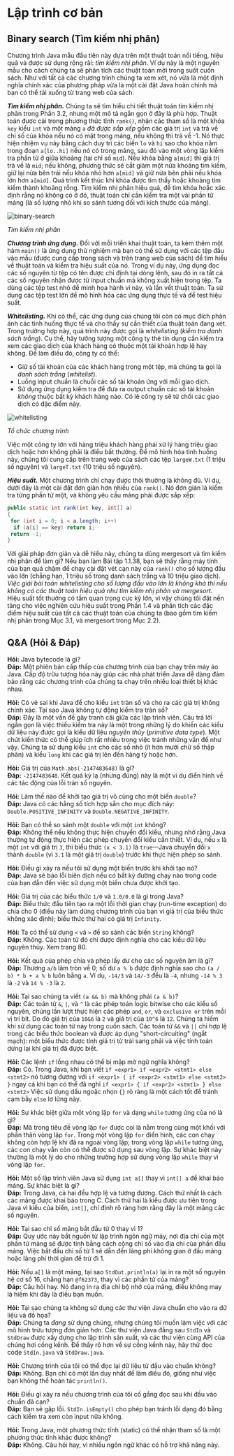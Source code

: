 # Lập trình cơ bản
## Binary search (Tìm kiếm nhị phân)
Chương trình Java mẫu đầu tiên này dựa trên một thuật toán nổi tiếng, hiệu quả và được sử dụng rộng rãi: *tìm kiếm nhị phân*. Ví dụ này là một nguyên mẫu cho cách chúng ta sẽ phân tích các thuật toán mới trong suốt cuốn sách. Như với tất cả các chương trình chúng ta xem xét, nó vừa là một định nghĩa chính xác của phương pháp vừa là một cài đặt Java hoàn chỉnh mà bạn có thể tải xuống từ trang web của sách.

***Tìm kiếm nhị phân.*** Chúng ta sẽ tìm hiểu chi tiết thuật toán tìm kiếm nhị phân trong Phần 3.2, nhưng một mô tả ngắn gọn ở đây là phù hợp. Thuật toán được cài trong phương thức tĩnh `rank()`, nhận các tham số là một khóa `key` kiểu `int` và một mảng `a` *đã được sắp xếp* gồm các giá trị `int` và trả về chỉ số của khóa nếu nó có mặt trong mảng, nếu không thì trả về -1. Nó thực hiện nhiệm vụ này bằng cách duy trì các biến `lo` và `hi` sao cho khóa nằm trong đoạn `a[lo..hi]` nếu nó có trong mảng, sau đó vào một vòng lặp kiểm tra phần tử ở giữa khoảng (tại chỉ số `mid`). Nếu khóa bằng `a[mid]` thì giá trị trả về là `mid`; nếu không, phương thức sẽ cắt giảm một nửa khoảng tìm kiếm, giữ lại nửa bên trái nếu khóa nhỏ hơn `a[mid]` và giữ nửa bên phải nếu khóa lớn hơn `a[mid]`. Quá trình kết thúc khi khóa được tìm thấy hoặc khoảng tìm kiếm thành khoảng rỗng. Tìm kiếm nhị phân hiệu quả, để tìm khóa hoặc xác định rằng nó không có ở đó, thuật toán chỉ cần kiểm tra một vài phần tử mảng (là số lượng nhỏ khi so sánh tương đối với kích thước của mảng).

![binary-search](https://algs4.cs.princeton.edu/11model/images/binary-search.png "binary-search")

*Tìm kiếm nhị phân*

***Chương trình ứng dụng.*** Đối với mỗi triển khai thuật toán, ta kèm thêm một hàm `main()` là ứng dụng thử nghiệm mà bạn có thể sử dụng với các tệp đầu vào mẫu (được cung cấp trong sách và trên trang web của sách) để tìm hiểu về thuật toán và kiểm tra hiệu suất của nó. Trong ví dụ này, ứng dụng đọc các số nguyên từ tệp có tên được chỉ định tại dòng lệnh, sau đó in ra tất cả các số nguyên nhận được từ input chuẩn mà không xuất hiện trong tệp. Ta dùng các tệp test nhỏ để minh họa hành vi này, và lần vết thuật toán. Ta sử dụng các tệp test lớn để mô hình hóa các ứng dụng thực tế và để test hiệu suất.

***Whitelisting.*** Khi có thể, các ứng dụng của chúng tôi còn có mục đích phản ánh các tình huống thực tế và cho thấy sự cần thiết của thuật toán đang xét. Trong trường hợp này, quá trình này được gọi là *whitelisting* (*kiểm tra danh sách trắng*). Cụ thể, hãy tưởng tượng một công ty thẻ tín dụng cần kiểm tra xem các giao dịch của khách hàng có thuộc một tài khoản hợp lệ hay không. Để làm điều đó, công ty có thể:
- Giữ số tài khoản của các khách hàng trong một tệp, mà chúng ta gọi là *danh sách trắng* (*whitelist*).
- Luồng input chuẩn là chuỗi các số tài khoản ứng với mỗi giao dịch.
- Sử dụng ứng dụng kiểm tra để đưa ra output chuẩn các số tài khoản *không* thuộc bất kỳ khách hàng nào. Có lẽ công ty sẽ từ chối các giao dịch có đặc điểm này.

![whitelisting](https://algs4.cs.princeton.edu/11model/images/binary-search-anatomy.png "whitelisting")

*Tổ chức chương trình*

Việc một công ty lớn với hàng triệu khách hàng phải xử lý hàng triệu giao dịch hoặc hơn không phải là điều bất thường. Để mô hình hóa tình huống này, chúng tôi cung cấp trên trang web của sách các tệp `largeW.txt` (1 triệu số nguyên) và `largeT.txt` (10 triệu số nguyên).

***Hiệu suất.*** Một chương trình chỉ chạy được thôi thường là không đủ. Ví dụ, dưới đây là một cài đặt đơn giản hơn nhiều của `rank()`. Nó đơn giản là kiểm tra từng phần tử một, và không yêu cầu mảng phải được sắp xếp:

```Java
public static int rank(int key, int[] a)
{
 for (int i = 0; i < a.length; i++)
  if (a[i] == key) return i;
 return -1;
}
```

Với giải pháp đơn giản và dễ hiểu này, chúng ta dùng mergesort và tìm kiếm nhị phân để làm gì? Nếu bạn làm Bài tập 1.1.38, bạn sẽ thấy rằng máy tính của bạn quá chậm để chạy cài đặt vét cạn này của `rank()` cho số lượng đầu vào lớn (chẳng hạn, 1 triệu số trong danh sách trắng và 10 triệu giao dịch). *Việc giải bài toán whitelisting cho số lượng đầu vào lớn là không khả thi nếu không có các thuật toán hiệu quả như tìm kiếm nhị phân và mergesort*. Hiệu suất tốt thường có tầm quan trọng cực kỳ lớn, vì vậy chúng tôi đặt nền tảng cho việc nghiên cứu hiệu suất trong Phần 1.4 và phân tích các đặc điểm hiệu suất của tất cả các thuật toán của chúng ta (bao gồm tìm kiếm nhị phân trong Mục 3.1, và mergesort trong Mục 2.2).

## Q&A (Hỏi & Đáp)

**Hỏi:** Java bytecode là gì?  
**Đáp:** Một phiên bản cấp thấp của chương trình của bạn chạy trên máy ảo Java. Cấp độ trừu tượng hóa này giúp các nhà phát triển Java dễ dàng đảm bảo rằng các chương trình của chúng ta chạy trên nhiều loại thiết bị khác nhau.

**Hỏi:** Có vẻ sai khi Java để cho kiểu `int` tràn số và cho ra các giá trị không chính xác. Tại sao Java không tự động kiểm tra tràn số?  
**Đáp:** Đây là một vấn đề gây tranh cãi giữa các lập trình viên. Câu trả lời ngắn gọn là việc thiếu kiểm tra này là một trong những lý do khiến các kiểu dữ liệu này được gọi là kiểu dữ liệu *nguyên thủy* (*primitive data type*). Một chút kiến thức có thể giúp ích rất nhiều trong việc tránh những vấn đề như vậy. Chúng ta sử dụng kiểu `int` cho các số nhỏ (ít hơn mười chữ số thập phân) và kiểu `long` khi các giá trị lên đến hàng tỷ hoặc hơn.

**Hỏi:** Giá trị của `Math.abs(-2147483648)` là gì?  
**Đáp:** `-2147483648`. Kết quả kỳ lạ (nhưng đúng) này là một ví dụ điển hình về các tác động của lỗi tràn số nguyên.

**Hỏi:** Làm thế nào để khởi tạo giá trị vô cùng cho một biến `double`?  
**Đáp:** Java có các hằng số tích hợp sẵn cho mục đích này: `Double.POSITIVE_INFINITY` và `Double.NEGATIVE_INFINITY`.

**Hỏi:** Bạn có thể so sánh một `double` với một `int` không?  
**Đáp:** Không thể nếu không thực hiện chuyển đổi kiểu, nhưng nhớ rằng Java thường tự động thực hiện các phép chuyển đổi kiểu cần thiết. Ví dụ, nếu `x` là một `int` với giá trị `3`, thì biểu thức `(x < 3.1)` là `true`—Java chuyển đổi `x` thành `double` (vì `3.1` là một giá trị `double`) trước khi thực hiện phép so sánh.

**Hỏi:** Điều gì xảy ra nếu tôi sử dụng một biến trước khi khởi tạo nó?  
**Đáp:** Java sẽ báo lỗi biên dịch nếu có bất kỳ đường chạy nào trong code của bạn dẫn đến việc sử dụng một biến chưa được khởi tạo.

**Hỏi:** Giá trị của các biểu thức `1/0` và `1.0/0.0` là gì trong Java?  
**Đáp:** Biểu thức đầu tiên tạo ra một lỗi thời gian chạy (run-time exception) do chia cho 0 (điều này làm dừng chương trình của bạn vì giá trị của biểu thức không xác định); biểu thức thứ hai có giá trị `Infinity`.

**Hỏi:** Ta có thể sử dụng `<` và `>` để so sánh các biến `String` không?  
**Đáp:** Không. Các toán tử đó chỉ được định nghĩa cho các kiểu dữ liệu nguyên thủy. Xem trang 80.

**Hỏi:** Kết quả của phép chia và phép lấy dư cho các số nguyên âm là gì?  
**Đáp:** Thương `a/b` làm tròn về 0; số dư `a % b` được định nghĩa sao cho `(a / b) * b + a % b` luôn bằng `a`. Ví dụ, `-14/3` và `14/-3` đều là `-4`, nhưng `-14 % 3` là `-2` và `14 % -3` là `2`.

**Hỏi:** Tại sao chúng ta viết `(a && b)` mà không phải `(a & b)`?  
**Đáp:** Các toán tử `&`, `|`, và `^` là các phép toán logic bitwise cho các kiểu số nguyên, chúng lần lượt thực hiện các phép `and`, `or`, và `exclusive or` trên mỗi vị trí bit. Do đó giá trị của `10&6` là `2` và giá trị của `10^6` là `12`. Chúng ta hiếm khi sử dụng các toán tử này trong cuốn sách. Các toán tử `&&` và `||` chỉ hợp lệ trong các biểu thức boolean và được áp dụng "short-circuiting" (ngắt mạch): một biểu thức được tính giá trị từ trái sang phải và việc tính toán dừng lại khi giá trị đã được biết.

**Hỏi:** Các lệnh `if` lồng nhau có thể bị mập mờ ngữ nghĩa không?  
**Đáp:** Có. Trong Java, khi bạn viết
`if <expr1> if <expr2> <stmt1> else <stmt2>`
nó tương đương với
`if <expr1> { if <expr2> <stmt1> else <stmt2> }`
ngay cả khi bạn có thể đã nghĩ
`if <expr1> { if <expr2> <stmt1> } else <stmt2>`
Việc sử dụng dấu ngoặc nhọn `{}` rõ ràng là một cách tốt để tránh cạm bẫy `else` lơ lửng này.

**Hỏi:** Sự khác biệt giữa một vòng lặp `for` và dạng `while` tương ứng của nó là gì?  
**Đáp:** Mã trong tiêu đề vòng lặp `for` được coi là nằm trong cùng một khối với phần thân vòng lặp `for`. Trong một vòng lặp `for` điển hình, các con chạy không còn hợp lệ khi đã ra ngoài vòng lặp; trong vòng lặp `while` tương ứng, các con chạy vẫn còn có thể được sử dụng sau vòng lặp. Sự khác biệt này thường là một lý do cho những trường hợp sử dụng vòng lặp `while` thay vì vòng lặp `for`.

**Hỏi:** Một số lập trình viên Java sử dụng `int a[]` thay vì `int[] a` để khai báo mảng. Sự khác biệt là gì?  
**Đáp:** Trong Java, cả hai đều hợp lệ và tương đương. Cách thứ nhất là cách các mảng được khai báo trong C. Cách thứ hai là kiểu được ưu tiên trong Java vì kiểu của biến, `int[]`, chỉ định rõ ràng hơn rằng đây là một mảng các số nguyên.

**Hỏi:** Tại sao chỉ số mảng bắt đầu từ 0 thay vì 1?  
**Đáp:** Quy ước này bắt nguồn từ lập trình ngôn ngữ máy, nơi địa chỉ của một phần tử mảng sẽ được tính bằng cách cộng chỉ số vào địa chỉ của phần đầu mảng. Việc bắt đầu chỉ số từ 1 sẽ dẫn đến lãng phí không gian ở đầu mảng hoặc lãng phí thời gian để trừ đi 1.

**Hỏi:** Nếu `a[]` là một mảng, tại sao `StdOut.println(a)` lại in ra một số nguyên hệ cơ số 16, chẳng hạn `@f62373`, thay vì các phần tử của mảng?  
**Đáp:** Câu hỏi hay. Nó đang in ra địa chỉ bộ nhớ của mảng, điều không may là hiếm khi đây là điều bạn muốn.

**Hỏi:** Tại sao chúng ta không sử dụng các thư viện Java chuẩn cho vào ra dữ liệu và đồ họa?  
**Đáp:** Chúng ta *đang* sử dụng chúng, nhưng chúng tôi muốn làm việc với các mô hình trừu tượng đơn giản hơn. Các thư viện Java đằng sau `StdIn` và `StdDraw` được xây dựng cho lập trình sản xuất, và các thư viện cùng API của chúng hơi cồng kềnh. Để thấy rõ hơn về sự cồng kềnh này, hãy thử đọc code `StdIn.java` và `StdDraw.java`.

**Hỏi:** Chương trình của tôi có thể đọc lại dữ liệu từ đầu vào chuẩn không?  
**Đáp:** Không. Bạn chỉ có một lần duy nhất để làm điều đó, giống như việc bạn không thể hoàn tác `println()`.

**Hỏi:** Điều gì xảy ra nếu chương trình của tôi cố gắng đọc sau khi đầu vào chuẩn đã cạn?  
**Đáp:** Bạn sẽ gặp lỗi. `StdIn.isEmpty()` cho phép bạn tránh lỗi dạng đó bằng cách kiểm tra xem còn input nữa không.

**Hỏi:** Trong Java, một phương thức tĩnh (static) có thể nhận tham số là một phương thức tĩnh khác được không?  
**Đáp:** Không. Câu hỏi hay, vì nhiều ngôn ngữ khác có hỗ trợ khả năng này.